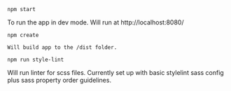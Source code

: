 ```
npm start
```

To run the app in dev mode.
Will run at http://localhost:8080/

```
npm create

Will build app to the /dist folder.
```

```
npm run style-lint
```

Will run linter for scss files. Currently set up with basic stylelint sass config
plus sass property order guidelines.